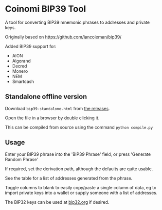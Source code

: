 # Coinomi BIP39 Tool

A tool for converting BIP39 mnemonic phrases to addresses and private keys.

Originally based on https://github.com/iancoleman/bip39/

Added BIP39 support for:
- AION
- Algorand
- Decred
- Monero
- NEM
- Smartcash



## Standalone offline version

Download `bip39-standalone.html` from
[the releases](https://github.com/Coinomi/bip39-coinomi/releases).

Open the file in a browser by double clicking it.

This can be compiled from source using the command `python compile.py`

## Usage

Enter your BIP39 phrase into the 'BIP39 Phrase' field, or press
'Generate Random Phrase'

If required, set the derivation path, although the defaults are quite usable.

See the table for a list of addresses generated from the phrase.

Toggle columns to blank to easily copy/paste a single column of data, eg to
import private keys into a wallet or supply someone with a list of addresses.

The BIP32 keys can be used at [bip32.org](https://bip32.org) if desired.
